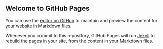 ## Welcome to GitHub Pages

You can use the [editor on GitHub](https://github.com/IrisLi135/IrisLi135.github.io/edit/main/README.md) to maintain and preview the content for your website in Markdown files.

Whenever you commit to this repository, GitHub Pages will run [Jekyll](https://jekyllrb.com/) to rebuild the pages in your site, from the content in your Markdown files.
